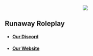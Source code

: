 <div align="center">
    <img width="auto" src="#" />
</div>

## Runaway Roleplay
* #### [Our Discord](https://discord.gg/gRUW8XEcnG)
* #### [Our Website](https://runawayrp.org/)
